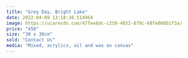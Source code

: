 ```yaml
---
title: "Grey Day, Bright Lake"
date: 2022-04-09 13:18:38.514964
image: https://ucarecdn.com/47fee8dc-c250-4852-879c-68fe088b1f3a/
price: "450"
size: "30 x 30cm"
sold: "Contact Us"
media: "Mixed, acrylics, oil and wax on canvas"
---
```


